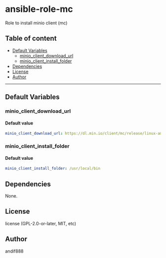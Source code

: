 # ansible-role-mc

Role to install minio client (mc)

## Table of content

- [Default Variables](#default-variables)
  - [minio_client_download_url](#minio_client_download_url)
  - [minio_client_install_folder](#minio_client_install_folder)
- [Dependencies](#dependencies)
- [License](#license)
- [Author](#author)

---

## Default Variables

### minio_client_download_url

#### Default value

```YAML
minio_client_download_url: https://dl.min.io/client/mc/release/linux-amd64/mc
```

### minio_client_install_folder

#### Default value

```YAML
minio_client_install_folder: /usr/local/bin
```



## Dependencies

None.

## License

license (GPL-2.0-or-later, MIT, etc)

## Author

andif888
